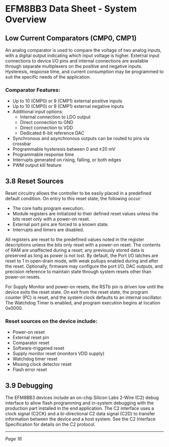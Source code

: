 # EFM8BB3 Data Sheet - System Overview

## Low Current Comparators (CMP0, CMP1)

An analog comparator is used to compare the voltage of two analog inputs, with a digital output indicating which input voltage is higher. External input connections to device I/O pins and internal connections are available through separate multiplexers on the positive and negative inputs. Hysteresis, response time, and current consumption may be programmed to suit the specific needs of the application.

### Comparator Features:

- Up to 10 (CMP0) or 9 (CMP1) external positive inputs
- Up to 10 (CMP0) or 9 (CMP1) external negative inputs
- Additional input options:
  - Internal connection to LDO output
  - Direct connection to GND
  - Direct connection to VDD
  - Dedicated 6-bit reference DAC
- Synchronous and asynchronous outputs can be routed to pins via crossbar
- Programmable hysteresis between 0 and ±20 mV
- Programmable response time
- Interrupts generated on rising, falling, or both edges
- PWM output kill feature

## 3.8 Reset Sources

Reset circuitry allows the controller to be easily placed in a predefined default condition. On entry to this reset state, the following occur:

- The core halts program execution.
- Module registers are initialized to their defined reset values unless the bits reset only with a power-on reset.
- External port pins are forced to a known state.
- Interrupts and timers are disabled.

All registers are reset to the predefined values noted in the register descriptions unless the bits only reset with a power-on reset. The contents of RAM are unaffected during a reset; any previously stored data is preserved as long as power is not lost. By default, the Port I/O latches are reset to 1 in open-drain mode, with weak pullups enabled during and after the reset. Optionally, firmware may configure the port I/O, DAC outputs, and precision reference to maintain state through system resets other than power-on resets.

For Supply Monitor and power-on resets, the RSTb pin is driven low until the device exits the reset state. On exit from the reset state, the program counter (PC) is reset, and the system clock defaults to an internal oscillator. The Watchdog Timer is enabled, and program execution begins at location 0x0000.

### Reset sources on the device include:

- Power-on reset
- External reset pin
- Comparator reset
- Software-triggered reset
- Supply monitor reset (monitors VDD supply)
- Watchdog timer reset
- Missing clock detector reset
- Flash error reset

## 3.9 Debugging

The EFM8BB3 devices include an on-chip Silicon Labs 2-Wire (C2) debug interface to allow flash programming and in-system debugging with the production part installed in the end application. The C2 interface uses a clock signal (C2CK) and a bi-directional C2 data signal (C2D) to transfer information between the device and a host system. See the C2 Interface Specification for details on the C2 protocol.

---
*Page 16*